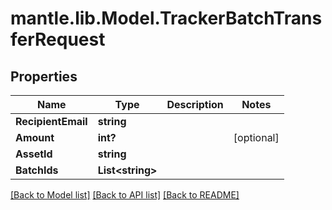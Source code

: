 # mantle.lib.Model.TrackerBatchTransferRequest
## Properties

Name | Type | Description | Notes
------------ | ------------- | ------------- | -------------
**RecipientEmail** | **string** |  | 
**Amount** | **int?** |  | [optional] 
**AssetId** | **string** |  | 
**BatchIds** | **List&lt;string&gt;** |  | 

[[Back to Model list]](../README.md#documentation-for-models) [[Back to API list]](../README.md#documentation-for-api-endpoints) [[Back to README]](../README.md)

